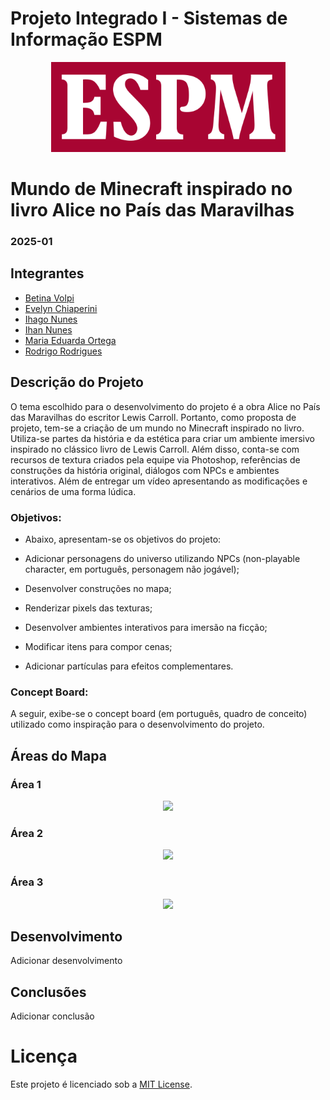 # Projeto Integrado I - Sistemas de Informação ESPM

<p align="center">
    <a href="https://www.espm.br/cursos-de-graduacao/sistemas-de-informacao/"><img src="https://raw.githubusercontent.com/tech-espm/misc-template/main/logo.png" alt="Sistemas de Informação ESPM" style="width: 375px;"/></a>
</p>

# Mundo de Minecraft inspirado no livro Alice no País das Maravilhas

### 2025-01

## Integrantes
- [Betina Volpi](https://github.com/bevolpi)
- [Evelyn Chiaperini](https://github.com/kiapelyn)
- [Ihago Nunes](https://github.com/ihagonunes)
- [Ihan Nunes](https://github.com/Noxzxz)
- [Maria Eduarda Ortega](https://github.com/maduortega)
- [Rodrigo Rodrigues](https://github.com/DPFNeiland)

## Descrição do Projeto

O tema escolhido para o desenvolvimento do projeto é a obra Alice no País das Maravilhas do escritor Lewis Carroll. Portanto, como proposta de projeto, tem-se a criação de um mundo no Minecraft inspirado no livro. Utiliza-se partes da história e da estética para criar um ambiente imersivo inspirado no clássico livro de Lewis Carroll. Além disso, conta-se com recursos de textura criados pela equipe via Photoshop, referências de construções da história original, diálogos com NPCs e ambientes interativos. Além de entregar um vídeo apresentando as modificações e cenários de uma forma lúdica.  

### Objetivos: 

- Abaixo, apresentam-se os objetivos do projeto: 

- Adicionar personagens do universo utilizando NPCs (non-playable character, em português, personagem não jogável);  

- Desenvolver construções no mapa; 

- Renderizar pixels das texturas; 

- Desenvolver ambientes interativos para imersão na ficção; 

- Modificar itens para compor cenas; 

- Adicionar partículas para efeitos complementares. 

### Concept Board: 

A seguir, exibe-se o concept board (em português, quadro de conceito) utilizado como inspiração para o desenvolvimento do projeto.


## Áreas do Mapa

### Área 1

<p align="center">
       <img src=" _link do site_ " style="width: 375px;"/>
</p>

### Área 2

<p align="center">
       <img src=" _link do site_ " style="width: 375px;"/>
</p>

### Área 3

<p align="center">
       <img src=" _link do site_ " style="width: 375px;"/>
</p>

## Desenvolvimento

Adicionar desenvolvimento

## Conclusões

Adicionar conclusão

# Licença

Este projeto é licenciado sob a [MIT License](https://github.com/tech-espm/inter-1sem-2025-manalistas/blob/main/LICENSE).
